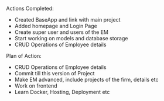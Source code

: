 Actions Completed:
- Created BaseApp and link with main project
- Added homepage and Login Page
- Create super user and users of the EM
- Start working on models and database storage
- CRUD Operations of Employee details

Plan of Action:
- CRUD Operations of Employee details
- Commit till this version of Project
- Make EM advanced, include projects of the firm, details etc
- Work on frontend 
- Learn Docker, Hosting, Deployment etc